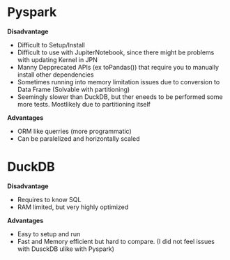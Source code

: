 # Pyspark
**Disadvantage**
- Difficult to Setup/Install 
- Difficult to use with JupiterNotebook, since there might be problems with updating Kernel in JPN
- Manny Depprecated APIs (ex toPandas()) that require you to manually install other dependencies
- Sometimes running into memory limitation issues due to conversion to Data Frame (Solvable with partitioning)
- Seemingly slower than DuckDB, but ther eneeds to be performed some more tests. Mostlikely due to partitioning itself


**Advantages**
- ORM like querries (more programmatic)
- Can be paralelized and horizontally scaled


# DuckDB 
**Disadvantage**
- Requires to know SQL
- RAM limited, but very highly optimized


**Advantages**
- Easy to setup and run
- Fast and Memory efficient but hard to compare. (I did not feel issues with DusckDB ulike with Pyspark)